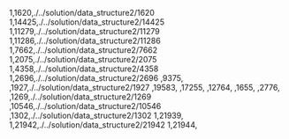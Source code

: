 1,1620,./../solution/data_structure2/1620
1,14425,./../solution/data_structure2/14425
1,11279,./../solution/data_structure2/11279
1,11286,./../solution/data_structure2/11286
1,7662,./../solution/data_structure2/7662
1,2075,./../solution/data_structure2/2075
1,4358,./../solution/data_structure2/4358
1,2696,./../solution/data_structure2/2696
,9375,
,1927,./../solution/data_structure2/1927
,19583,
,17255,
,12764,
,1655,
,2776,
,1269,./../solution/data_structure2/1269
,10546,./../solution/data_structure2/10546
,1302,./../solution/data_structure2/1302
1,21939,
1,21942,./../solution/data_structure2/21942
1,21944,
